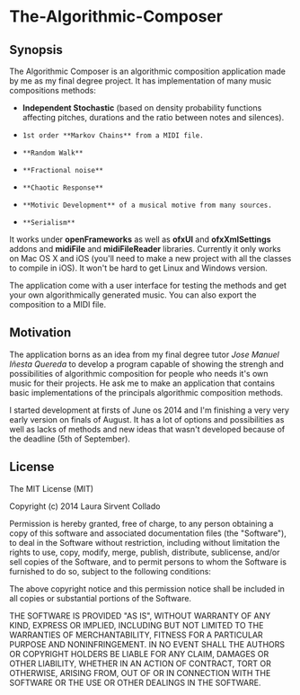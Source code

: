 The-Algorithmic-Composer
========================

## Synopsis


The Algorithmic Composer is an algorithmic composition application made by me as my final degree project. It has implementation of many music compositions methods:

-   **Independent Stochastic** (based on density probability functions affecting pitches, durations and the ratio between notes and silences).
-     1st order **Markov Chains** from a MIDI file.
-     **Random Walk**
-     **Fractional noise**
-     **Chaotic Response**
-     **Motivic Development** of a musical motive from many sources.
-     **Serialism**

It works under **openFrameworks** as well as **ofxUI** and **ofxXmlSettings** addons and **midiFile** and **midiFileReader** libraries. Currently it only works on Mac OS X and iOS (you'll need to make a new project with all the classes to compile in iOS). It won't be hard to get Linux and Windows version.

The application come with a user interface for testing the methods and get your own algorithmically generated music. You can also export the composition to a MIDI file.

## Motivation

The application borns as an idea from my final degree tutor *Jose Manuel Iñesta Quereda* to develop a program capable of showing the strengh and possibilities of algorithmic composition for people who needs it's own music for their projects. He ask me to make an application that contains basic implementations of the principals algorithmic composition methods. 

I started development at firsts of June os 2014 and I'm finishing a very very early version on finals of August. It has a lot of options and possibilities as well as lacks of methods and new ideas that wasn't developed because of the deadline (5th of September).

## License

The MIT License (MIT)

Copyright (c) 2014 Laura Sirvent Collado

Permission is hereby granted, free of charge, to any person obtaining a copy
of this software and associated documentation files (the "Software"), to deal
in the Software without restriction, including without limitation the rights
to use, copy, modify, merge, publish, distribute, sublicense, and/or sell
copies of the Software, and to permit persons to whom the Software is
furnished to do so, subject to the following conditions:

The above copyright notice and this permission notice shall be included in all
copies or substantial portions of the Software.

THE SOFTWARE IS PROVIDED "AS IS", WITHOUT WARRANTY OF ANY KIND, EXPRESS OR
IMPLIED, INCLUDING BUT NOT LIMITED TO THE WARRANTIES OF MERCHANTABILITY,
FITNESS FOR A PARTICULAR PURPOSE AND NONINFRINGEMENT. IN NO EVENT SHALL THE
AUTHORS OR COPYRIGHT HOLDERS BE LIABLE FOR ANY CLAIM, DAMAGES OR OTHER
LIABILITY, WHETHER IN AN ACTION OF CONTRACT, TORT OR OTHERWISE, ARISING FROM,
OUT OF OR IN CONNECTION WITH THE SOFTWARE OR THE USE OR OTHER DEALINGS IN THE
SOFTWARE.
